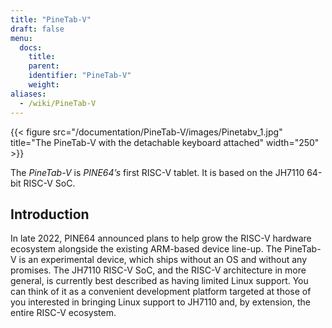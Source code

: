 ```yaml
---
title: "PineTab-V"
draft: false
menu:
  docs:
    title:
    parent:
    identifier: "PineTab-V"
    weight:
aliases:
  - /wiki/PineTab-V
---
```


{{< figure src="/documentation/PineTab-V/images/Pinetabv_1.jpg" title="The PineTab-V with the detachable keyboard attached" width="250" >}}

The _PineTab-V_ is _PINE64’s_ first RISC-V tablet. It is based on the JH7110 64-bit RISC-V SoC.

## Introduction

In late 2022, PINE64 announced plans to help grow the RISC-V hardware ecosystem alongside the existing ARM-based device line-up. The PineTab-V is an experimental device, which ships without an OS and without any promises. The JH7110 RISC-V SoC, and the RISC-V architecture in more general, is currently best described as having limited Linux support. You can think of it as a convenient development platform targeted at those of you interested in bringing Linux support to JH7110 and, by extension, the entire RISC-V ecosystem.
